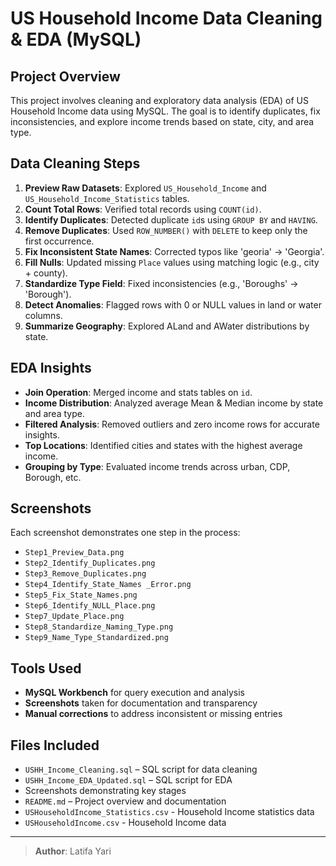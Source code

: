 # US Household Income Data Cleaning & EDA (MySQL)

## Project Overview

This project involves cleaning and exploratory data analysis (EDA) of US Household Income data using MySQL. The goal is to identify duplicates, fix inconsistencies, and explore income trends based on state, city, and area type.

##  Data Cleaning Steps

1. **Preview Raw Datasets**: Explored `US_Household_Income` and `US_Household_Income_Statistics` tables.
2. **Count Total Rows**: Verified total records using `COUNT(id)`.
3. **Identify Duplicates**: Detected duplicate `id`s using `GROUP BY` and `HAVING`.
4. **Remove Duplicates**: Used `ROW_NUMBER()` with `DELETE` to keep only the first occurrence.
5. **Fix Inconsistent State Names**: Corrected typos like 'georia' → 'Georgia'.
6. **Fill Nulls**: Updated missing `Place` values using matching logic (e.g., city + county).
7. **Standardize Type Field**: Fixed inconsistencies (e.g., 'Boroughs' → 'Borough').
8. **Detect Anomalies**: Flagged rows with 0 or NULL values in land or water columns.
9. **Summarize Geography**: Explored ALand and AWater distributions by state.

##  EDA Insights

- **Join Operation**: Merged income and stats tables on `id`.
- **Income Distribution**: Analyzed average Mean & Median income by state and area type.
- **Filtered Analysis**: Removed outliers and zero income rows for accurate insights.
- **Top Locations**: Identified cities and states with the highest average income.
- **Grouping by Type**: Evaluated income trends across urban, CDP, Borough, etc.

##  Screenshots

Each screenshot demonstrates one step in the process:

- `Step1_Preview_Data.png`
- `Step2_Identify_Duplicates.png`
- `Step3_Remove_Duplicates.png`
- `Step4_Identify_State_Names _Error.png`
- `Step5_Fix_State_Names.png`
- `Step6_Identify_NULL_Place.png`
- `Step7_Update_Place.png`
- `Step8_Standardize_Naming_Type.png`
- `Step9_Name_Type_Standardized.png`

##  Tools Used

- **MySQL Workbench** for query execution and analysis
- **Screenshots** taken for documentation and transparency
- **Manual corrections** to address inconsistent or missing entries

##  Files Included

- `USHH_Income_Cleaning.sql` – SQL script for data cleaning
- `USHH_Income_EDA_Updated.sql` – SQL script for EDA
- Screenshots demonstrating key stages
- `README.md` – Project overview and documentation
- `USHouseholdIncome_Statistics.csv` - Household Income statistics data
- `USHouseholdIncome.csv` - Household Income data

---

> **Author**: Latifa Yari  
